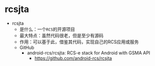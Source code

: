 # rcsjta

* rcsjta
  * 是什么：一个`RCS`的开源项目
  * 最大特点：虽然代码很老，但是至少有源码
  * 作用：可以基于此，借鉴其代码，实现自己的RCS应用或服务
  * GitHub
    * android-rcs/rcsjta: RCS-e stack for Android with GSMA API
      * https://github.com/android-rcs/rcsjta
